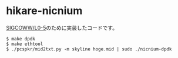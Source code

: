 # hikare-nicnium
[SIGCOWW/L0-5](https://github.com/SIGCOWW/L0-5)のために実装したコードです。

```
$ make dpdk
$ make ethtool
$ ./pcspkr/mid2txt.py -m skyline hoge.mid | sudo ./nicnium-dpdk
```
